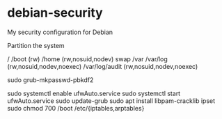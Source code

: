 # debian-security
My security configuration for Debian

Partition the system

/
/boot (rw)
/home (rw,nosuid,nodev)
swap
/var
/var/log (rw,nosuid,nodev,noexec)
/var/log/audit (rw,nosuid,nodev,noexec)

sudo grub-mkpasswd-pbkdf2

sudo systemctl enable ufwAuto.service
sudo systemctl start ufwAuto.service
sudo update-grub
sudo apt install libpam-cracklib ipset
sudo chmod 700 /boot /etc/{iptables,arptables}
